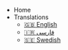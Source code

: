 - Home 
- Translations 
    - [:uk: English](/)
    - [:iran: فارسی](/fa/)
    - [:sweden: Swedish](/sv/)
